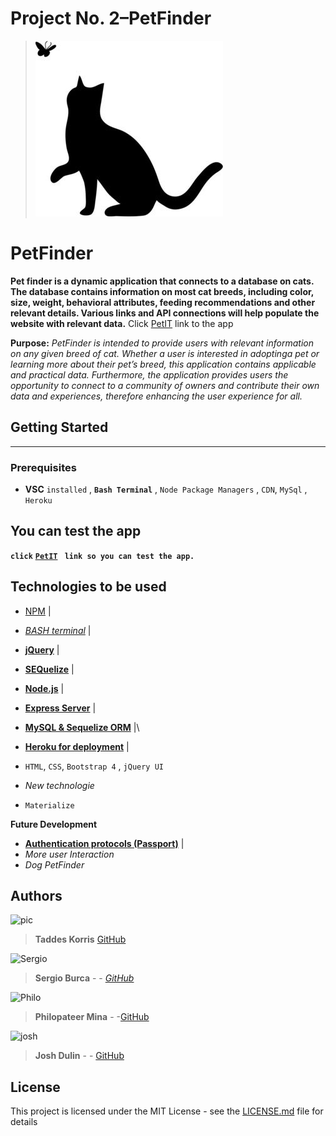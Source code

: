 
# Project No. 2–PetFinder
> ![Illustration](./public/assets/images/cat.jpg)
# PetFinder
**Pet finder is a dynamic application that connects to a database on cats.  The database contains information on most cat breeds, including color, size, weight, behavioral attributes, feeding recommendations and other relevant details. Various links and API connections will help populate the website with relevant data.**
Click  [PetIT]()  link to the app

**Purpose:** _PetFinder is intended to provide users with relevant information on any given breed of cat. Whether a user is interested in adoptinga pet or learning more about their pet’s breed, this application contains applicable and practical data.  Furthermore, the application provides users the opportunity to connect to a community of owners and contribute their own data and experiences, therefore enhancing the user experience for all._

## Getting Started
____
> 
### Prerequisites
* **VSC** `installed` , **`Bash Terminal`** , `Node Package Managers` ,  `CDN`, `MySql` , `Heroku`

## You can test the app 

**`click`** [**`PetIT`**]() **` link so you can test the app.`** 

## Technologies to be used

* [NPM]() |
* [_BASH terminal_]() | 
* [**jQuery**]() |
*  [**SEQuelize**]() |
*  [**Node.js**]() |
*  [**Express Server**]() |
*  [**MySQL & Sequelize ORM**]() |\
*  [**Heroku for deployment**]() |
*  `HTML`, ``CSS``, `Bootstrap 4` , `jQuery UI` 

*  *New technologie*
*  `Materialize`

**Future Development**
*  [**Authentication protocols (Passport)**]() |
*  _More user Interaction_
*  _Dog PetFinder_

## Authors
![pic](http://www.alyvea.com/images/presentation-icon.png)
> **Taddes Korris** [GitHub](https://github.com/taddes)

![Sergio](https://www.shareicon.net/data/128x128/2016/03/24/738611_people_512x512.png)
> **Sergio Burca** - - [*GitHub*](https://github.com/mecaniser)

![Philo](https://www.shareicon.net/data/128x128/2016/03/26/739770_people_512x512.png)
>**Philopateer Mina** - -[GitHub](https://github.com/pmina)

![josh](https://www.shareicon.net/data/128x128/2016/04/24/754632_people_512x512.png)
>**Josh Dulin** - - [GitHub](https://github.com/jzdulin)

## License

This project is licensed under the MIT License - see the [LICENSE.md](LICENSE.md) file for details
